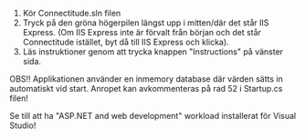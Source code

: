 1) Kör Connectitude.sln filen
2) Tryck på den gröna högerpilen längst upp i mitten/där det står IIS Express. (Om IIS Express inte är förvalt
från början och det står Connectitude istället, byt då till IIS Express och klicka).
3) Läs instruktioner genom att trycka knappen "Instructions" på vänster sida. 

OBS!! Applikationen använder en inmemory database där värden sätts in automatiskt vid start. 
Anropet kan avkommenteras på rad 52 i Startup.cs filen!

Se till att ha "ASP.NET and web development" workload installerat för Visual Studio!
